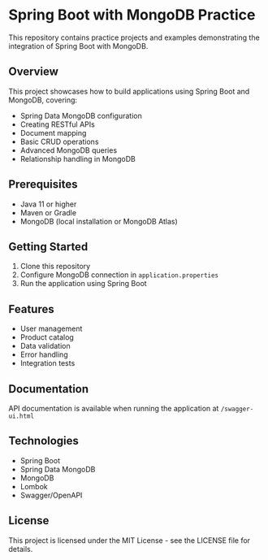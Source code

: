 # Spring Boot with MongoDB Practice

This repository contains practice projects and examples demonstrating the integration of Spring Boot with MongoDB.

## Overview

This project showcases how to build applications using Spring Boot and MongoDB, covering:

- Spring Data MongoDB configuration
- Creating RESTful APIs
- Document mapping
- Basic CRUD operations
- Advanced MongoDB queries
- Relationship handling in MongoDB

## Prerequisites

- Java 11 or higher
- Maven or Gradle
- MongoDB (local installation or MongoDB Atlas)

## Getting Started

1. Clone this repository
2. Configure MongoDB connection in `application.properties`
3. Run the application using Spring Boot

## Features

- User management
- Product catalog
- Data validation
- Error handling
- Integration tests

## Documentation

API documentation is available when running the application at `/swagger-ui.html`

## Technologies

- Spring Boot
- Spring Data MongoDB
- MongoDB
- Lombok
- Swagger/OpenAPI

## License

This project is licensed under the MIT License - see the LICENSE file for details.

